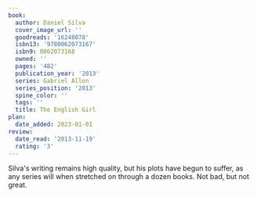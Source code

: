 ```yaml
---
book:
  author: Daniel Silva
  cover_image_url: ''
  goodreads: '16248078'
  isbn13: '9780062073167'
  isbn9: 0062073168
  owned: ''
  pages: '482'
  publication_year: '2013'
  series: Gabriel Allon
  series_position: '2013'
  spine_color: ''
  tags: ''
  title: The English Girl
plan:
  date_added: 2023-01-01
review:
  date_read: '2013-11-19'
  rating: '3'
---
```


Silva's writing remains high quality, but his plots have begun to suffer, as any series will when stretched on through a dozen books. Not bad, but not great.
